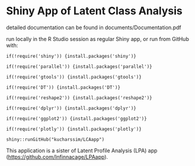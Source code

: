 # Shiny App of Latent Class Analysis

detailed documentation can be found in documents/Documentation.pdf


run locally in the R Studio session as regular Shiny app, or run from GitHub with:

```
if(!require('shiny')) {install.packages('shiny')}

if(!require('parallel')) {install.packages('parallel')}

if(!require('gtools')) {install.packages('gtools')}

if(!require('DT')) {install.packages('DT')}

if(!require('reshape2')) {install.packages('reshape2')}

if(!require('dplyr')) {install.packages('dplyr')}

if(!require('ggplot2')) {install.packages('ggplot2')}

if(!require('plotly')) {install.packages('plotly')}

shiny::runGitHub("kucharssim/LCAapp")
```


This application is a sister of Latent Profile Analysis (LPA) app (https://github.com/Infinnacage/LPAapp).
